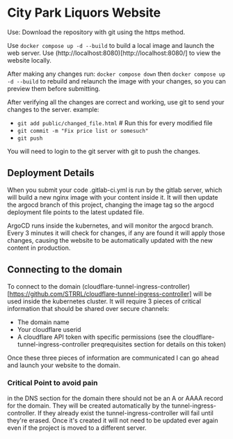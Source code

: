 # City Park Liquors Website

Use: Download the repository with git using the https method.

Use `docker compose up -d --build` to build a local image and launch the web server. Use (http://localhost:8080)[http://localhost:8080/] to view the website locally.

After making any changes run:
`docker compose down` then `docker compose up -d --build` to rebuild and relaunch the image with your changes, so you can preview them before submitting.

After verifying all the changes are correct and working, use git to send your changes to the server.
example:

* `git add public/changed_file.html` # Run this for every modified file
* `git commit -m "Fix price list or somesuch"`
* `git push`


You will need to login to the git server with git to push the changes.


## Deployment Details

When you submit your code .gitlab-ci.yml is run by the gitlab server, which will build a new nginx image with your content inside it. It will then update the argocd branch of this project, changing the image tag so the argocd deployment file points to the latest updated file.

ArgoCD runs inside the kubernetes, and will monitor the argocd branch. Every 3 minutes it will check for changes, if any are found it will apply those changes, causing the website to be automatically updated with the new content in production.

## Connecting to the domain

To connect to the domain (cloudflare-tunnel-ingress-controller)[https://github.com/STRRL/cloudflare-tunnel-ingress-controller] will be used inside the kubernetes cluster. It will require 3 pieces of critical information that should be shared over secure channels:

* The domain name
* Your cloudflare userid 
* A cloudflare API token with specific permissions (see the cloudflare-tunnel-ingress-controller preqrequisites section for details on this token)

Once these three pieces of information are communicated I can go ahead and launch your website to the domain.

### Critical Point to avoid pain

in the DNS section for the domain there should not be an A or AAAA record for the domain. They will be created automatically by the tunnel-ingress-controller. If they already exist the tunnel-ingress-controller will fail until they're erased. Once it's created it will not need to be updated ever again even if the project is moved to a different server. 